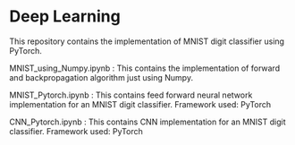 # Deep Learning

This repository contains the implementation of MNIST digit classifier using PyTorch. 

MNIST_using_Numpy.ipynb : This contains the implementation of forward and backpropagation algorithm just using Numpy. 

MNIST_Pytorch.ipynb : This contains feed forward neural network implementation for an MNIST digit classifier. 
                      Framework used: PyTorch


CNN_Pytorch.ipynb : This contains CNN implementation for an MNIST digit classifier. 
                      Framework used: PyTorch


